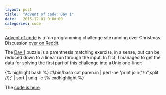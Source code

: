 ```yaml
---
layout: post
title:  "Advent of code: Day 1"
date:   2015-12-01 9:00:00
categories: code 
---
```


[Advent of code][advent] is a fun programming challenge site running over Christmas. Discussion [over on Reddit][reddit].

The [Day 1][day] puzzle is a parenthesis matching exercise, in a sense, but can be reduced down to a linear run through the input. In fact, I managed to get the data for solving the first part of this challenge into a Unix one-liner:

{% highlight bash %}
#!/bin/bash
cat paren.in | perl -ne 'print join("\n",split //);' | sort | uniq -c
{% endhighlight %}

The [code is here][code].

[advent]: http://adventofcode.com
[reddit]: https://www.reddit.com/r/adventofcode/
[day]: http://adventofcode.com/day/1
[code]: https://github.com/bildzeitung/adventofcode/tree/master/1
